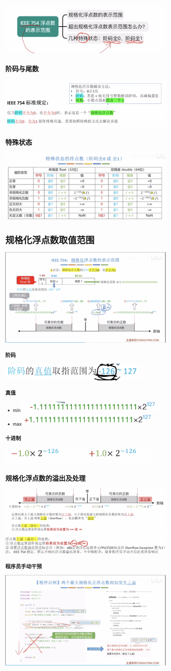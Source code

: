 


![输入图片说明](/imgs/2025-08-04/t2nPPqHxtfhcbGnP.png)
## 阶码与尾数
![输入图片说明](/imgs/2025-08-04/b0snaP0ItgVyma56.png)

## 特殊状态
![输入图片说明](/imgs/2025-08-04/iNp4zznGvHLWe9VW.png)

# 规格化浮点数取值范围
![输入图片说明](/imgs/2025-08-04/k2GrdW6eQfSZVNsK.png)
### 阶码
![输入图片说明](/imgs/2025-08-04/q6Lx0GOLodjYjYOu.png)
### 真值
- min![输入图片说明](/imgs/2025-08-04/O9cJmVDnQPztG2e2.png)
- max![输入图片说明](/imgs/2025-08-04/CXdu32Wcg0wD84cB.png)

###  十进制
![输入图片说明](/imgs/2025-08-04/qv0U1m6xX1SWAV93.png)


## 规格化浮点数的溢出及处理
![输入图片说明](/imgs/2025-08-04/ApkHWXrcdiZsTt7Z.png)
![输入图片说明](/imgs/2025-08-04/AHCJeMlza07BRCkz.png)

### 程序员手动干预
![输入图片说明](/imgs/2025-08-04/PIhCXOIYpUy3ER1f.png)
<!--stackedit_data:
eyJoaXN0b3J5IjpbLTE2Nzk3NjgzMjEsMTQ1MDUxOTg4MF19
-->